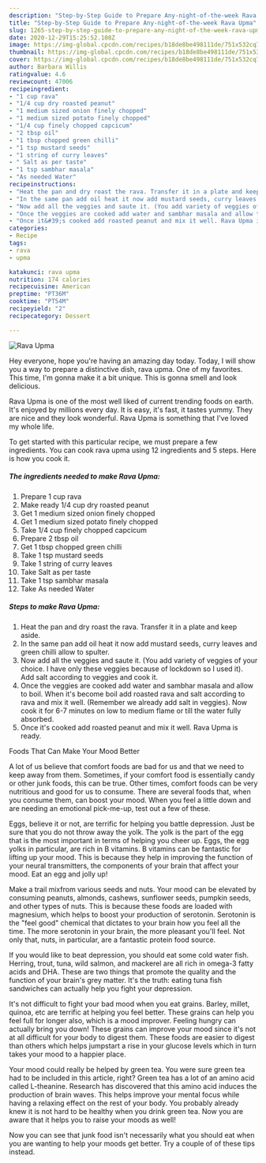 ```yaml
---
description: "Step-by-Step Guide to Prepare Any-night-of-the-week Rava Upma"
title: "Step-by-Step Guide to Prepare Any-night-of-the-week Rava Upma"
slug: 1265-step-by-step-guide-to-prepare-any-night-of-the-week-rava-upma
date: 2020-12-29T15:25:52.108Z
image: https://img-global.cpcdn.com/recipes/b18de8be498111de/751x532cq70/rava-upma-recipe-main-photo.jpg
thumbnail: https://img-global.cpcdn.com/recipes/b18de8be498111de/751x532cq70/rava-upma-recipe-main-photo.jpg
cover: https://img-global.cpcdn.com/recipes/b18de8be498111de/751x532cq70/rava-upma-recipe-main-photo.jpg
author: Barbara Willis
ratingvalue: 4.6
reviewcount: 47006
recipeingredient:
- "1 cup rava"
- "1/4 cup dry roasted peanut"
- "1 medium sized onion finely chopped"
- "1 medium sized potato finely chopped"
- "1/4 cup finely chopped capcicum"
- "2 tbsp oil"
- "1 tbsp chopped green chilli"
- "1 tsp mustard seeds"
- "1 string of curry leaves"
- " Salt as per taste"
- "1 tsp sambhar masala"
- "As needed Water"
recipeinstructions:
- "Heat the pan and dry roast the rava. Transfer it in a plate and keep aside."
- "In the same pan add oil heat it now add mustard seeds, curry leaves and green chilli allow to spulter."
- "Now add all the veggies and saute it. (You add variety of veggies of your choice. I have only these veggies because of lockdown so I used it). Add salt according to veggies and cook it."
- "Once the veggies are cooked add water and sambhar masala and allow to boil. When it&#39;s become boil add roasted rava and salt according to rava and mix it well. (Remember we already add salt in veggies). Now cook it for 6-7 minutes on low to medium flame or till the water fully absorbed."
- "Once it&#39;s cooked add roasted peanut and mix it well. Rava Upma is ready."
categories:
- Recipe
tags:
- rava
- upma

katakunci: rava upma 
nutrition: 174 calories
recipecuisine: American
preptime: "PT36M"
cooktime: "PT54M"
recipeyield: "2"
recipecategory: Dessert

---
```



![Rava Upma](https://img-global.cpcdn.com/recipes/b18de8be498111de/751x532cq70/rava-upma-recipe-main-photo.jpg)

Hey everyone, hope you're having an amazing day today. Today, I will show you a way to prepare a distinctive dish, rava upma. One of my favorites. This time, I'm gonna make it a bit unique. This is gonna smell and look delicious.

Rava Upma is one of the most well liked of current trending foods on earth. It's enjoyed by millions every day. It is easy, it's fast, it tastes yummy. They are nice and they look wonderful. Rava Upma is something that I've loved my whole life.




To get started with this particular recipe, we must prepare a few ingredients. You can cook rava upma using 12 ingredients and 5 steps. Here is how you cook it.

<!--inarticleads1-->

##### The ingredients needed to make Rava Upma:

1. Prepare 1 cup rava
1. Make ready 1/4 cup dry roasted peanut
1. Get 1 medium sized onion finely chopped
1. Get 1 medium sized potato finely chopped
1. Take 1/4 cup finely chopped capcicum
1. Prepare 2 tbsp oil
1. Get 1 tbsp chopped green chilli
1. Take 1 tsp mustard seeds
1. Take 1 string of curry leaves
1. Take  Salt as per taste
1. Take 1 tsp sambhar masala
1. Take As needed Water




<!--inarticleads2-->

##### Steps to make Rava Upma:

1. Heat the pan and dry roast the rava. Transfer it in a plate and keep aside.
1. In the same pan add oil heat it now add mustard seeds, curry leaves and green chilli allow to spulter.
1. Now add all the veggies and saute it. (You add variety of veggies of your choice. I have only these veggies because of lockdown so I used it). Add salt according to veggies and cook it.
1. Once the veggies are cooked add water and sambhar masala and allow to boil. When it&#39;s become boil add roasted rava and salt according to rava and mix it well. (Remember we already add salt in veggies). Now cook it for 6-7 minutes on low to medium flame or till the water fully absorbed.
1. Once it&#39;s cooked add roasted peanut and mix it well. Rava Upma is ready.




Foods That Can Make Your Mood Better


A lot of us believe that comfort foods are bad for us and that we need to keep away from them. Sometimes, if your comfort food is essentially candy or other junk foods, this can be true. Other times, comfort foods can be very nutritious and good for us to consume. There are several foods that, when you consume them, can boost your mood. When you feel a little down and are needing an emotional pick-me-up, test out a few of these.

Eggs, believe it or not, are terrific for helping you battle depression. Just be sure that you do not throw away the yolk. The yolk is the part of the egg that is the most important in terms of helping you cheer up. Eggs, the egg yolks in particular, are rich in B vitamins. B vitamins can be fantastic for lifting up your mood. This is because they help in improving the function of your neural transmitters, the components of your brain that affect your mood. Eat an egg and jolly up!

Make a trail mixfrom various seeds and nuts. Your mood can be elevated by consuming peanuts, almonds, cashews, sunflower seeds, pumpkin seeds, and other types of nuts. This is because these foods are loaded with magnesium, which helps to boost your production of serotonin. Serotonin is the "feel good" chemical that dictates to your brain how you feel all the time. The more serotonin in your brain, the more pleasant you'll feel. Not only that, nuts, in particular, are a fantastic protein food source.

If you would like to beat depression, you should eat some cold water fish. Herring, trout, tuna, wild salmon, and mackerel are all rich in omega-3 fatty acids and DHA. These are two things that promote the quality and the function of your brain's grey matter. It's the truth: eating tuna fish sandwiches can actually help you fight your depression. 

It's not difficult to fight your bad mood when you eat grains. Barley, millet, quinoa, etc are terrific at helping you feel better. These grains can help you feel full for longer also, which is a mood improver. Feeling hungry can actually bring you down! These grains can improve your mood since it's not at all difficult for your body to digest them. These foods are easier to digest than others which helps jumpstart a rise in your glucose levels which in turn takes your mood to a happier place.

Your mood could really be helped by green tea. You were sure green tea had to be included in this article, right? Green tea has a lot of an amino acid called L-theanine. Research has discovered that this amino acid induces the production of brain waves. This helps improve your mental focus while having a relaxing effect on the rest of your body. You probably already knew it is not hard to be healthy when you drink green tea. Now you are aware that it helps you to raise your moods as well!

Now you can see that junk food isn't necessarily what you should eat when you are wanting to help your moods get better. Try  a  couple of  of  these  tips  instead.

